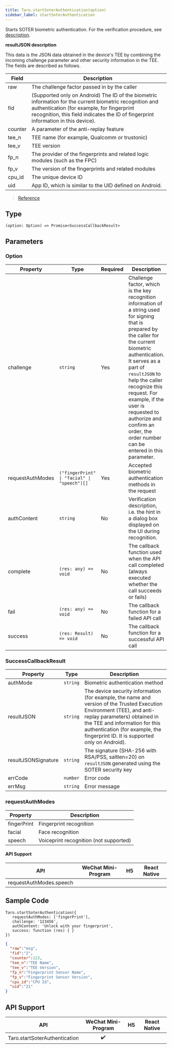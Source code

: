 ```yaml
---
title: Taro.startSoterAuthentication(option)
sidebar_label: startSoterAuthentication
---
```


Starts SOTER biometric authentication. For the verification procedure, see [description](https://developers.weixin.qq.com/miniprogram/en/dev/framework/open-ability/bio-auth.html).

**resultJSON description**

This data is the JSON data obtained in the device's TEE by combining the incoming challenge parameter and other security information in the TEE. The fields are described as follows.

| Field | Description |
|---|----|
| raw | The challenge factor passed in by the caller |
| fid | (Supported only on Android) The ID of the biometric information for the current biometric recognition and authentication (for example, for fingerprint recognition, this field indicates the ID of fingerprint information in this device). |
| counter | A parameter of the anti-replay feature |
| tee_n | TEE name (for example, Qualcomm or trustonic) |
| tee_v | TEE version |
| fp_n | The provider of the fingerprints and related logic modules (such as the FPC) |
| fp_v | The version of the fingerprints and related modules |
| cpu_id | The unique device ID |
| uid | App ID, which is similar to the UID defined on Android. |

> [Reference](https://developers.weixin.qq.com/miniprogram/en/dev/api/open-api/soter/wx.startSoterAuthentication.html)

## Type

```tsx
(option: Option) => Promise<SuccessCallbackResult>
```

## Parameters

### Option

<table>
  <thead>
    <tr>
      <th>Property</th>
      <th>Type</th>
      <th style={{ textAlign: "center"}}>Required</th>
      <th>Description</th>
    </tr>
  </thead>
  <tbody>
    <tr>
      <td>challenge</td>
      <td><code>string</code></td>
      <td style={{ textAlign: "center"}}>Yes</td>
      <td>Challenge factor, which is the key recognition information of a string used for signing that is prepared by the caller for the current biometric authentication. It serves as a part of <code>resultJSON</code> to help the caller recognize this request. For example, if the user is requested to authorize and confirm an order, the order number can be entered in this parameter.</td>
    </tr>
    <tr>
      <td>requestAuthModes</td>
      <td><code>(&quot;fingerPrint&quot; | &quot;facial&quot; | &quot;speech&quot;)[]</code></td>
      <td style={{ textAlign: "center"}}>Yes</td>
      <td>Accepted biometric authentication methods in the request</td>
    </tr>
    <tr>
      <td>authContent</td>
      <td><code>string</code></td>
      <td style={{ textAlign: "center"}}>No</td>
      <td>Verification description, i.e. the hint in a dialog box displayed on the UI during recognition.</td>
    </tr>
    <tr>
      <td>complete</td>
      <td><code>(res: any) =&gt; void</code></td>
      <td style={{ textAlign: "center"}}>No</td>
      <td>The callback function used when the API call completed (always executed whether the call succeeds or fails)</td>
    </tr>
    <tr>
      <td>fail</td>
      <td><code>(res: any) =&gt; void</code></td>
      <td style={{ textAlign: "center"}}>No</td>
      <td>The callback function for a failed API call</td>
    </tr>
    <tr>
      <td>success</td>
      <td><code>(res: Result) =&gt; void</code></td>
      <td style={{ textAlign: "center"}}>No</td>
      <td>The callback function for a successful API call</td>
    </tr>
  </tbody>
</table>

### SuccessCallbackResult

<table>
  <thead>
    <tr>
      <th>Property</th>
      <th>Type</th>
      <th>Description</th>
    </tr>
  </thead>
  <tbody>
    <tr>
      <td>authMode</td>
      <td><code>string</code></td>
      <td>Biometric authentication method</td>
    </tr>
    <tr>
      <td>resultJSON</td>
      <td><code>string</code></td>
      <td>The device security information (for example, the name and version of the Trusted Execution Environment (TEE), and anti-replay parameters) obtained in the TEE and information for this authentication (for example, the fingerprint ID. It is supported only on Android).</td>
    </tr>
    <tr>
      <td>resultJSONSignature</td>
      <td><code>string</code></td>
      <td>The signature (SHA-256 with RSA/PSS, saltlen=20) on <code>resultJSON</code> generated using the SOTER security key</td>
    </tr>
    <tr>
      <td>errCode</td>
      <td><code>number</code></td>
      <td>Error code</td>
    </tr>
    <tr>
      <td>errMsg</td>
      <td><code>string</code></td>
      <td>Error message</td>
    </tr>
  </tbody>
</table>

### requestAuthModes

<table>
  <thead>
    <tr>
      <th>Property</th>
      <th>Description</th>
    </tr>
  </thead>
  <tbody>
    <tr>
      <td>fingerPrint</td>
      <td>Fingerprint recognition</td>
    </tr>
    <tr>
      <td>facial</td>
      <td>Face recognition</td>
    </tr>
    <tr>
      <td>speech</td>
      <td>Voiceprint recognition (not supported)</td>
    </tr>
  </tbody>
</table>

#### API Support

| API | WeChat Mini-Program | H5 | React Native |
| :---: | :---: | :---: | :---: |
| requestAuthModes.speech |  |  |  |

## Sample Code

```tsx
Taro.startSoterAuthentication({
   requestAuthModes: ['fingerPrint'],
   challenge: '123456',
   authContent: 'Unlock with your fingerprint',
   success: function (res) { }
})
```

```json
{
  "raw":"msg",
  "fid":"2",
  "counter":123,
  "tee_n":"TEE Name",
  "tee_v":"TEE Version",
  "fp_n":"Fingerprint Sensor Name",
  "fp_v":"Fingerprint Sensor Version",
  "cpu_id":"CPU Id",
  "uid":"21"
}
```

## API Support

| API | WeChat Mini-Program | H5 | React Native |
| :---: | :---: | :---: | :---: |
| Taro.startSoterAuthentication | ✔️ |  |  |
